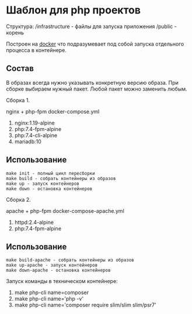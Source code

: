 # Шаблон для php проектов

Структура:
/infrastructure - файлы для запуска приложения
/public - корень

Построен на [docker](https://www.docker.com/get-started) что подразумевает под собой
запуска отдельного процесса в контейнере.

## Состав
В образах всегда нужно указывать конкретную версию образа.
При сборке выбираем нужный пакет.
Любой пакет можно заменить любым.

Сборка 1.

nginx + php-fpm docker-compose.yml
1. nginx:1.19-alpine
2. php:7.4-fpm-alpine
3. php:7.4-cli-alpine
4. mariadb:10

## Использование
```
make init - полный цикл пересборки
make build - собрать контейнеры из образов
make up - запуск контейнеров
make down - остановка контейнеров
```

Сборка 2.

apache + php-fpm docker-compose-apache.yml
1. httpd:2.4-alpine
2. php:7.4-fpm-alpine

## Использование
```
make build-apache - собрать контейнеры из образов
make up-apache - запуск контейнеров
make down-apache - остановка контейнеров
```

Запуск команды в техническом контейнере:
1. make php-cli name=composer
2. make php-cli name='php -v'
3. make php-cli name='composer require slim/slim slim/psr7'
